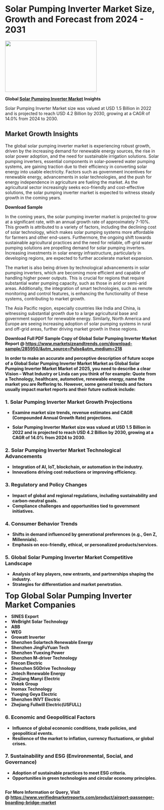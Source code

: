 <H1>Solar Pumping Inverter Market Size, Growth and Forecast from 2024 - 2031</H1><img class="aligncenter size-medium wp-image-584254" src="https://thirdeyenews.in/wp-content/uploads/2024/09/Global-Market-Research-300x168.jpeg" alt="" width="300" height="168" /><p><strong>Global&nbsp;<a href="https://www.marketsizeandtrends.com/download-sample/285950/&amp;utm_source=Pulse&amp;utm_medium=218">Solar Pumping Inverter Market</a> Insights</strong></p><p>Solar Pumping Inverter Market size was valued at USD 1.5 Billion in 2022 and is projected to reach USD 4.2 Billion by 2030, growing at a CAGR of 14.0% from 2024 to 2030.</p><p><h2>Market Growth Insights</h2> <p>The global solar pumping inverter market is experiencing robust growth, driven by the increasing demand for renewable energy sources, the rise in solar power adoption, and the need for sustainable irrigation solutions. Solar pumping inverters, essential components in solar-powered water pumping systems, are gaining traction due to their efficiency in converting solar energy into usable electricity. Factors such as government incentives for renewable energy, advancements in solar technologies, and the push for energy independence in agriculture are fueling the market. As the agricultural sector increasingly seeks eco-friendly and cost-effective solutions, the solar pumping inverter market is expected to witness steady growth in the coming years.</p> <p><strong>Download Sample</strong></p> <p>In the coming years, the solar pumping inverter market is projected to grow at a significant rate, with an annual growth rate of approximately 7-10%. This growth is attributed to a variety of factors, including the declining cost of solar technology, which makes solar pumping systems more affordable for farmers and other end-users. Furthermore, the ongoing shift towards sustainable agricultural practices and the need for reliable, off-grid water pumping solutions are propelling demand for solar pumping inverters. Increasing investments in solar energy infrastructure, particularly in developing regions, are expected to further accelerate market expansion.</p> <p>The market is also being driven by technological advancements in solar pumping inverters, which are becoming more efficient and capable of handling higher power outputs. This is crucial for regions that require substantial water pumping capacity, such as those in arid or semi-arid areas. Additionally, the integration of smart technologies, such as remote monitoring and control features, is enhancing the functionality of these systems, contributing to market growth.</p> <p>The Asia Pacific region, especially countries like India and China, is witnessing substantial growth due to a large agricultural base and government support for renewable energy. Similarly, North America and Europe are seeing increasing adoption of solar pumping systems in rural and off-grid areas, further driving market growth in these regions.</p> <p><strong></p><p><span class=""><strong>Download Full PDF Sample Copy of Global Solar Pumping Inverter Market Report</strong> @ <a href="https://www.marketsizeandtrends.com/download-sample/285950/&amp;utm_source=Pulse&amp;utm_medium=218" target="_blank">https://www.marketsizeandtrends.com/download-sample/285950/&amp;utm_source=Pulse&amp;utm_medium=218</a></span></p><p>In order to make an accurate and perceptive description of future scope of a Global&nbsp;Solar Pumping Inverter Market Market as Global&nbsp;Solar Pumping Inverter Market Market of 2025, you need to describe a clear Vision &ndash; What Industry or Linda can you think of for example: Quote from a Technology, healthcare, automotive, renewable energy, name the market you are Reffering to. However, some general trends and factors usually impact market reports and their future outlook include:</p><h3>1.&nbsp;<strong>Solar Pumping Inverter Market Growth Projections</strong></h3><ul><li>Examine market size trends, revenue estimates and CAGR (Compounded Annual Growth Rate) projections.</li><li><p>Solar Pumping Inverter Market size was valued at USD 1.5 Billion in 2022 and is projected to reach USD 4.2 Billion by 2030, growing at a CAGR of 14.0% from 2024 to 2030.</p></li></ul><h3>2.&nbsp;<strong>Solar Pumping Inverter Market Technological Advancements</strong></h3><ul><li>Integration of AI, IoT, blockchain, or automation in the industry.</li><li>Innovations driving cost reductions or improving efficiency.</li></ul><h3>3.&nbsp;<strong>Regulatory and Policy Changes</strong></h3><ul><li>Impact of global and regional regulations, including sustainability and carbon-neutral goals.</li><li>Compliance challenges and opportunities tied to government initiatives.</li></ul><h3>4.&nbsp;<strong>Consumer Behavior Trends</strong></h3><ul><li>Shifts in demand influenced by generational preferences (e.g., Gen Z, Millennials).</li><li>Emphasis on eco-friendly, ethical, or personalized products/services.</li></ul><h3>5.&nbsp;<strong>Global Solar Pumping Inverter Market Competitive Landscape</strong></h3><ul><li>Analysis of key players, new entrants, and partnerships shaping the industry.</li><li>Strategies for differentiation and market penetration.</li></ul><p data-pm-slice="1 1 []"><span style="color: inherit; font-family: inherit; font-size: 25px;">Top Global Solar Pumping Inverter Market Companies</span></p><div class="" data-test-id=""><p><li>SINES Export</li><li> WeBright Solar Technology</li><li> ABB</li><li> WEG</li><li> Growatt Inverter</li><li> Shenzhen Solartech Renewable Energy</li><li> Shenzhen JingFuYuan Tech</li><li> Shenzhen Yuexing Power</li><li> Shenzhen M-driver Technology</li><li> Frecon Electric</li><li> Shenzhen SGDrive Technology</li><li> Jntech Renewable Energy</li><li> Zhejiang Manyi Electric</li><li> Vokek Group</li><li> Inomax Technology</li><li> Yueqing Geya Electric</li><li> Shenzhen INVT Electric</li><li> Zhejiang Fullwill Electric(USFULL)</li></p></div><h3>6.&nbsp;<strong>Economic and Geopolitical Factors</strong></h3><ul><li>Influence of global economic conditions, trade policies, and geopolitical events.</li><li>Resilience of the market to inflation, currency fluctuations, or global crises.</li></ul><h3>7.&nbsp;<strong>Sustainability and ESG (Environmental, Social, and Governance)</strong></h3><ul><li>Adoption of sustainable practices to meet ESG criteria.</li><li>Opportunities in green technologies and circular economy principles.</li></ul><h2><strong style="font-size: 14px;">For More Information or Query, Visit @&nbsp;</strong><a style="background-color: #ffffff; font-size: 14px;" href="https://www.marketsizeandtrends.com/report/solar-pumping-inverter-market/" target="_blank">https://www.verifiedmarketreports.com/product/airport-passenger-boarding-bridge-market</a></h2>
